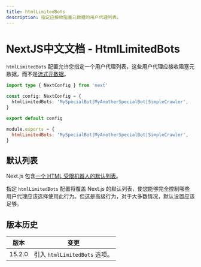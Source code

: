 ```yaml
---
title: htmlLimitedBots
description: 指定应接收阻塞元数据的用户代理列表。
---
```


# NextJS中文文档 - HtmlLimitedBots

`htmlLimitedBots` 配置允许您指定一个用户代理列表，这些用户代理应接收阻塞元数据，而不是[流式元数据](/nextjs-cn/app/api-reference/functions/generate-metadata#streaming-metadata)。

```ts switcher
import type { NextConfig } from 'next'

const config: NextConfig = {
  htmlLimitedBots: 'MySpecialBot|MyAnotherSpecialBot|SimpleCrawler',
}

export default config
```

```js switcher
module.exports = {
  htmlLimitedBots: 'MySpecialBot|MyAnotherSpecialBot|SimpleCrawler',
}
```

## 默认列表

Next.js 包含[一个 HTML 受限机器人的默认列表](https://github.com/vercel/next.js/blob/canary/packages/next/src/shared/lib/router/utils/html-bots.ts)。

指定 `htmlLimitedBots` 配置将覆盖 Next.js 的默认列表，使您能够完全控制哪些用户代理应该选择使用此行为。但这是高级行为，对于大多数情况，默认设置应该足够。

## 版本历史

| 版本   | 变更                          |
| ------ | ----------------------------- |
| 15.2.0 | 引入 `htmlLimitedBots` 选项。 |

